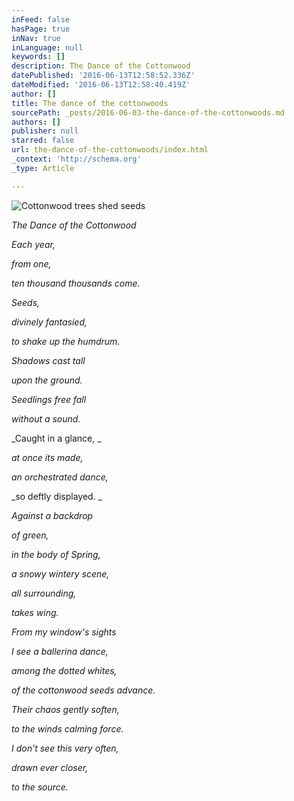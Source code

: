 ```yaml
---
inFeed: false
hasPage: true
inNav: true
inLanguage: null
keywords: []
description: The Dance of the Cottonwood
datePublished: '2016-06-13T12:58:52.336Z'
dateModified: '2016-06-13T12:58:40.419Z'
author: []
title: The dance of the cottonwoods
sourcePath: _posts/2016-06-03-the-dance-of-the-cottonwoods.md
authors: []
publisher: null
starred: false
url: the-dance-of-the-cottonwoods/index.html
_context: 'http://schema.org'
_type: Article

---
```

![Cottonwood trees shed seeds](https://the-grid-user-content.s3-us-west-2.amazonaws.com/5f631100-787b-4442-af8e-f9017ee9f42e.jpg)

_The Dance of the Cottonwood_

_Each year,_

_from one,_

_ten thousand thousands come._

_Seeds,_

_divinely fantasied,_

_to shake up the humdrum._

_Shadows cast tall_

_upon the ground._

_Seedlings free fall_

_without a sound._

_Caught in a glance, _

_at once its made,_

_an orchestrated dance,_

_so deftly displayed. _

_Against a backdrop_

_of green,_

_in the body of Spring,_

_a snowy wintery scene,_

_all surrounding,_

_takes wing._

_From my window's sights_

_I see a ballerina dance,_

_among the dotted whites,_

_of the cottonwood seeds advance._

_Their chaos gently soften,_

_to the winds calming force._

_I don't see this very often,_

_drawn ever closer,_

_to the source._